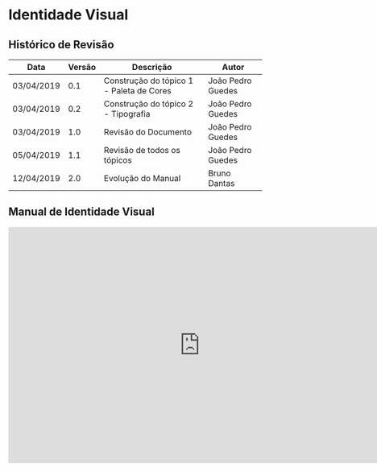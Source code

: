 
# Identidade Visual


## **Histórico de Revisão**

| **Data** | **Versão** | **Descrição** | **Autor** |
| --- | --- | --- | --- |
| 03/04/2019 | 0.1 | Construção do tópico 1 - Paleta de Cores| João Pedro Guedes |
| 03/04/2019 | 0.2 | Construção do tópico 2 - Tipografia| João Pedro Guedes |
| 03/04/2019 | 1.0 | Revisão do Documento| João Pedro Guedes |
| 05/04/2019 | 1.1 | Revisão de todos os tópicos| João Pedro Guedes |
| 12/04/2019 | 2.0 | Evolução do Manual| Bruno Dantas |


## Manual de Identidade Visual

<iframe src="https://docs.google.com/presentation/d/1kF-VAfOuYhN4tCChOC15CE_spxEomwJl5PyBu6RKzgk/embed?start=true&loop=true&delayms=3000" frameborder="0" width="760" height="469" allowfullscreen="true" mozallowfullscreen="true" webkitallowfullscreen="true"></iframe>
